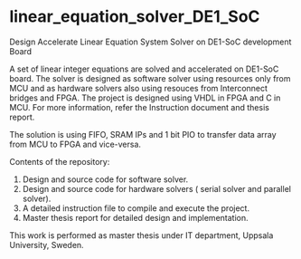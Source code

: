 # linear_equation_solver_DE1_SoC
Design Accelerate Linear Equation System Solver on DE1-SoC development Board

A set of linear integer equations are solved and accelerated on DE1-SoC board. 
The solver is designed as software solver using resources only from MCU and as hardware solvers also
using resouces from Interconnect bridges and FPGA. The project is designed using VHDL in FPGA and C in MCU.
For more information, refer the Instruction document and thesis report.

The solution is using FIFO, SRAM IPs and 1 bit PIO to transfer data array from MCU to FPGA and vice-versa.

Contents of the repository:
1) Design and source code for software solver.
2) Design and source code for hardware solvers ( serial solver and parallel solver).
3) A detailed instruction file to compile and execute the project.
4) Master thesis report for detailed design and implementation.

This work is performed as master thesis under IT department, Uppsala University, Sweden.


